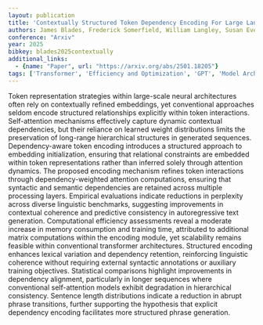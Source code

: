 ```yaml
---
layout: publication
title: 'Contextually Structured Token Dependency Encoding For Large Language Models'
authors: James Blades, Frederick Somerfield, William Langley, Susan Everingham, Maurice Witherington
conference: "Arxiv"
year: 2025
bibkey: blades2025contextually
additional_links:
  - {name: "Paper", url: "https://arxiv.org/abs/2501.18205"}
tags: ['Transformer', 'Efficiency and Optimization', 'GPT', 'Model Architecture', 'Reinforcement Learning', 'Training Techniques', 'Attention Mechanism', 'Pretraining Methods']
---
```

Token representation strategies within large-scale neural architectures often
rely on contextually refined embeddings, yet conventional approaches seldom
encode structured relationships explicitly within token interactions.
Self-attention mechanisms effectively capture dynamic contextual dependencies,
but their reliance on learned weight distributions limits the preservation of
long-range hierarchical structures in generated sequences. Dependency-aware
token encoding introduces a structured approach to embedding initialization,
ensuring that relational constraints are embedded within token representations
rather than inferred solely through attention dynamics. The proposed encoding
mechanism refines token interactions through dependency-weighted attention
computations, ensuring that syntactic and semantic dependencies are retained
across multiple processing layers. Empirical evaluations indicate reductions in
perplexity across diverse linguistic benchmarks, suggesting improvements in
contextual coherence and predictive consistency in autoregressive text
generation. Computational efficiency assessments reveal a moderate increase in
memory consumption and training time, attributed to additional matrix
computations within the encoding module, yet scalability remains feasible
within conventional transformer architectures. Structured encoding enhances
lexical variation and dependency retention, reinforcing linguistic coherence
without requiring external syntactic annotations or auxiliary training
objectives. Statistical comparisons highlight improvements in dependency
alignment, particularly in longer sequences where conventional self-attention
models exhibit degradation in hierarchical consistency. Sentence length
distributions indicate a reduction in abrupt phrase transitions, further
supporting the hypothesis that explicit dependency encoding facilitates more
structured phrase generation.
